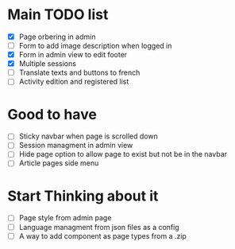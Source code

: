 # Main TODO list
- [x] Page orbering in admin
- [ ] Form to add image description when logged in
- [x] Form in admin view to edit footer
- [x] Multiple sessions
- [ ] Translate texts and buttons to french
- [ ] Activity edition and registered list

# Good to have
- [ ] Sticky navbar when page is scrolled down
- [ ] Session managment in admin view
- [ ] Hide page option to allow page to exist but not be in the navbar
- [ ] Article pages side menu

# Start Thinking about it
- [ ] Page style from admin page
- [ ] Language managment from json files as a config
- [ ] A way to add component as page types from a .zip
